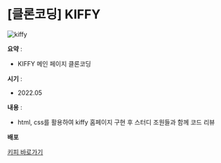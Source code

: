 # [클론코딩] KIFFY

![kiffy](https://user-images.githubusercontent.com/104907318/184520994-cf235b14-e30f-490f-ba99-78896ecbd80e.png)

**요약** :

- KIFFY 메인 페이지 클론코딩

**시기** : 

- 2022.05

**내용** :

- html, css를 활용하여 kiffy 홈페이지 구현 후 스터디 조원들과 함께 코드 리뷰

**배포**

 [키피 바로가기](http://13.124.139.24/kiffy/kiffy.html)
